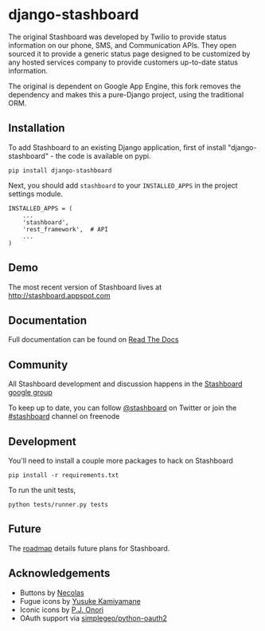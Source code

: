 # django-stashboard

The original Stashboard was developed by Twilio to provide status information on our phone, SMS, and Communication APIs. They open sourced it to provide a generic status page designed to be customized by any hosted services company to provide customers up-to-date status information.

The original is dependent on Google App Engine, this fork removes the dependency and makes this a pure-Django project, using the traditional ORM.

## Installation

To add Stashboard to an existing Django application, first of install "django-stashboard" - the code is available on pypi.

	pip install django-stashboard

Next, you should add `stashboard` to your `INSTALLED_APPS` in the project settings module.

	INSTALLED_APPS = (
		...
		'stashboard',
		'rest_framework',  # API
		...
	)

## Demo

The most recent version of Stashboard lives at http://stashboard.appspot.com

## Documentation

Full documentation can be found on [Read The Docs](http://readthedocs.org/docs/stashboard/en/latest)

## Community

All Stashboard development and discussion happens in the [Stashboard google group](https://groups.google.com/forum/#!forum/stashboard)

To keep up to date, you can follow [@stashboard](http://twitter.com/stashboard) on Twitter or join the [#stashboard](irc://irc.freenode.net/stashboard) channel on freenode

## Development

You'll need to install a couple more packages to hack on Stashboard
  
    pip install -r requirements.txt

To run the unit tests, 

    python tests/runner.py tests

## Future

The [roadmap](https://github.com/twilio/stashboard/wiki/Roadmap) details future plans for Stashboard.

## Acknowledgements
* Buttons by [Necolas](https://github.com/necolas/css3-github-buttons)
* Fugue icons by [Yusuke Kamiyamane](http://p.yusukekamiyamane.com/)
* Iconic icons by [P.J. Onori](http://somerandomdude.com/projects/iconic/)
* OAuth support via [simplegeo/python-oauth2](https://github.com/simplegeo/python-oauth2)
